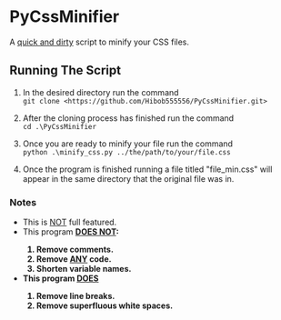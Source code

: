 # PyCssMinifier

A <a style="text-decoration:underline;">quick and dirty</a> script to minify your CSS files.

## Running The Script

1) In the desired directory run the command<br>
    ``` git clone <https://github.com/Hibob555556/PyCssMinifier.git> ```

2) After the cloning process has finished run the command<br>
    ``` cd .\PyCssMinifier ```

3) Once you are ready to minify your file run the command<br>
    ``` python .\minify_css.py ../the/path/to/your/file.css ```

4) Once the program is finished running a file titled "file_min.css" will appear in the same directory that the original file was in.

### Notes

- This is <a style="text-decoration:underline;">NOT</a> full featured.
- This program <b><a style="text-decoration:underline;">DOES NOT</a>:
  1) Remove comments.
  2) Remove <b><a style="text-decoration:underline;">ANY</a> code.
  3) Shorten variable names.
- This program <b><a style="text-decoration:underline;">DOES</a>
  1) Remove line breaks.
  2) Remove superfluous white spaces.

